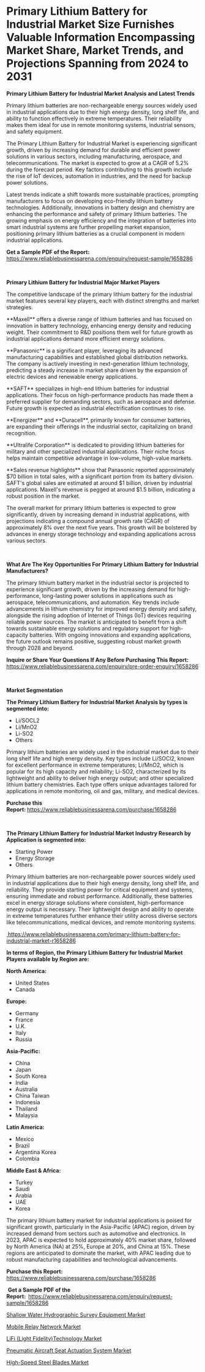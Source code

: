 <p><h1>Primary Lithium Battery for Industrial Market Size Furnishes Valuable Information Encompassing Market Share, Market Trends, and Projections Spanning from 2024 to 2031</h1></p><p><strong>Primary Lithium Battery for Industrial Market Analysis and Latest Trends</strong></p>
<p><p>Primary lithium batteries are non-rechargeable energy sources widely used in industrial applications due to their high energy density, long shelf life, and ability to function effectively in extreme temperatures. Their reliability makes them ideal for use in remote monitoring systems, industrial sensors, and safety equipment.</p><p>The Primary Lithium Battery for Industrial Market is experiencing significant growth, driven by increasing demand for durable and efficient power solutions in various sectors, including manufacturing, aerospace, and telecommunications. The market is expected to grow at a CAGR of 5.2% during the forecast period. Key factors contributing to this growth include the rise of IoT devices, automation in industries, and the need for backup power solutions.</p><p>Latest trends indicate a shift towards more sustainable practices, prompting manufacturers to focus on developing eco-friendly lithium battery technologies. Additionally, innovations in battery design and chemistry are enhancing the performance and safety of primary lithium batteries. The growing emphasis on energy efficiency and the integration of batteries into smart industrial systems are further propelling market expansion, positioning primary lithium batteries as a crucial component in modern industrial applications.</p></p>
<p><strong>Get a Sample PDF of the Report:&nbsp;</strong> <a href="https://www.reliablebusinessarena.com/enquiry/request-sample/1658286?utm_campaign=1871&utm_medium=2&utm_source=Github&utm_content=ia&utm_term=09122024&utm_id=primary-lithium-battery-for-industrial">https://www.reliablebusinessarena.com/enquiry/request-sample/1658286</a></p>
<p>&nbsp;</p>
<p><strong>Primary Lithium Battery for Industrial Major Market Players</strong></p>
<p><p>The competitive landscape of the primary lithium battery for the industrial market features several key players, each with distinct strengths and market strategies. </p><p>**Maxell** offers a diverse range of lithium batteries and has focused on innovation in battery technology, enhancing energy density and reducing weight. Their commitment to R&D positions them well for future growth as industrial applications demand more efficient energy solutions.</p><p>**Panasonic** is a significant player, leveraging its advanced manufacturing capabilities and established global distribution networks. The company is actively investing in next-generation lithium technology, predicting a steady increase in market share driven by the expansion of electric devices and renewable energy applications.</p><p>**SAFT** specializes in high-end lithium batteries for industrial applications. Their focus on high-performance products has made them a preferred supplier for demanding sectors, such as aerospace and defense. Future growth is expected as industrial electrification continues to rise.</p><p>**Energizer** and **Duracell**, primarily known for consumer batteries, are expanding their offerings in the industrial sector, capitalizing on brand recognition.</p><p>**Ultralife Corporation** is dedicated to providing lithium batteries for military and other specialized industrial applications. Their niche focus helps maintain competitive advantage in low-volume, high-value markets.</p><p>**Sales revenue highlights** show that Panasonic reported approximately $70 billion in total sales, with a significant portion from its battery division. SAFT's global sales are estimated at around $1 billion, driven by industrial applications. Maxell's revenue is pegged at around $1.5 billion, indicating a robust position in the market.</p><p>The overall market for primary lithium batteries is expected to grow significantly, driven by increasing demand in industrial applications, with projections indicating a compound annual growth rate (CAGR) of approximately 8% over the next five years. This growth will be bolstered by advances in energy storage technology and expanding applications across various sectors.</p></p>
<p>&nbsp;</p>
<p><strong>What Are The Key Opportunities For Primary Lithium Battery for Industrial Manufacturers?</strong></p>
<p><p>The primary lithium battery market in the industrial sector is projected to experience significant growth, driven by the increasing demand for high-performance, long-lasting power solutions in applications such as aerospace, telecommunications, and automation. Key trends include advancements in lithium chemistry for improved energy density and safety, alongside the rising adoption of Internet of Things (IoT) devices requiring reliable power sources. The market is anticipated to benefit from a shift towards sustainable energy solutions and regulatory support for high-capacity batteries. With ongoing innovations and expanding applications, the future outlook remains positive, suggesting robust market growth through 2028 and beyond.</p></p>
<p><strong>Inquire or Share Your Questions If Any Before Purchasing This Report:</strong> <a href="https://www.reliablebusinessarena.com/enquiry/pre-order-enquiry/1658286?utm_campaign=1871&utm_medium=2&utm_source=Github&utm_content=ia&utm_term=09122024&utm_id=primary-lithium-battery-for-industrial">https://www.reliablebusinessarena.com/enquiry/pre-order-enquiry/1658286</a></p>
<p>&nbsp;</p>
<p><strong>Market Segmentation</strong></p>
<p><strong>The Primary Lithium Battery for Industrial Market Analysis by types is segmented into:</strong></p>
<p><ul><li>Li/SOCL2</li><li>Li/MnO2</li><li>Li-SO2</li><li>Others</li></ul></p>
<p><p>Primary lithium batteries are widely used in the industrial market due to their long shelf life and high energy density. Key types include Li/SOCl2, known for excellent performance in extreme temperatures; Li/MnO2, which is popular for its high capacity and reliability; Li-SO2, characterized by its lightweight and ability to deliver high energy output; and other specialized lithium battery chemistries. Each type offers unique advantages tailored for applications in remote monitoring, oil and gas, military, and medical devices.</p></p>
<p><strong>Purchase this Report:&nbsp;</strong><a href="https://www.reliablebusinessarena.com/purchase/1658286?utm_campaign=1871&utm_medium=2&utm_source=Github&utm_content=ia&utm_term=09122024&utm_id=primary-lithium-battery-for-industrial">https://www.reliablebusinessarena.com/purchase/1658286</a></p>
<p>&nbsp;</p>
<p><strong>The Primary Lithium Battery for Industrial Market Industry Research by Application is segmented into:</strong></p>
<p><ul><li>Starting Power</li><li>Energy Storage</li><li>Others</li></ul></p>
<p><p>Primary lithium batteries are non-rechargeable power sources widely used in industrial applications due to their high energy density, long shelf life, and reliability. They provide starting power for critical equipment and systems, ensuring immediate and robust performance. Additionally, these batteries excel in energy storage solutions where consistent, high-performance energy output is necessary. Their lightweight design and ability to operate in extreme temperatures further enhance their utility across diverse sectors like telecommunications, medical devices, and remote monitoring systems.</p></p>
<p><a href="https://www.reliablebusinessarena.com/primary-lithium-battery-for-industrial-market-r1658286?utm_campaign=1871&utm_medium=2&utm_source=Github&utm_content=ia&utm_term=09122024&utm_id=primary-lithium-battery-for-industrial">&nbsp;https://www.reliablebusinessarena.com/primary-lithium-battery-for-industrial-market-r1658286</a></p>
<p><strong>In terms of Region, the Primary Lithium Battery for Industrial Market Players available by Region are:</strong></p>
<p>
    <p> <strong> North America: </strong>
        <ul>
            <li>United States</li>
            <li>Canada</li>
        </ul>
        </p> 
    <p> <strong> Europe: </strong>
        <ul>
            <li>Germany</li>
            <li>France</li>
            <li>U.K.</li>
            <li>Italy</li>
            <li>Russia</li>
        </ul>
        </p> 
    <p> <strong> Asia-Pacific: </strong>
        <ul>
            <li>China</li>
            <li>Japan</li>
            <li>South Korea</li>
            <li>India</li>
            <li>Australia</li>
            <li>China Taiwan</li>
            <li>Indonesia</li>
            <li>Thailand</li>
            <li>Malaysia</li>
        </ul>
        </p> 
    <p> <strong> Latin America: </strong>
        <ul>
            <li>Mexico</li>
            <li>Brazil</li>
            <li>Argentina Korea</li>
            <li>Colombia</li>
        </ul>
        </p> 
    <p> <strong> Middle East & Africa: </strong>
        <ul>
            <li>Turkey</li>
            <li>Saudi</li>
            <li>Arabia</li>
            <li>UAE</li>
            <li>Korea</li>
        </ul>
    </p>
    </p>
<p><p>The primary lithium battery market for industrial applications is poised for significant growth, particularly in the Asia-Pacific (APAC) region, driven by increased demand from sectors such as automotive and electronics. In 2023, APAC is expected to hold approximately 40% market share, followed by North America (NA) at 25%, Europe at 20%, and China at 15%. These regions are anticipated to dominate the market, with APAC leading due to robust manufacturing capabilities and technological advancements.</p></p>
<p><strong>Purchase this Report: </strong><a href="https://www.reliablebusinessarena.com/purchase/1658286?utm_campaign=1871&utm_medium=2&utm_source=Github&utm_content=ia&utm_term=09122024&utm_id=primary-lithium-battery-for-industrial">https://www.reliablebusinessarena.com/purchase/1658286</a></p>
<p>&nbsp;<strong>Get a Sample PDF of the Report:&nbsp;&nbsp;</strong><a href="https://www.reliablebusinessarena.com/enquiry/request-sample/1658286?utm_campaign=1871&utm_medium=2&utm_source=Github&utm_content=ia&utm_term=09122024&utm_id=primary-lithium-battery-for-industrial">https://www.reliablebusinessarena.com/enquiry/request-sample/1658286</a></p>
<p><strong></strong></p>
<p><p><a href="https://www.linkedin.com/pulse/how-shallow-water-hydrographic-survey-equipment-market-expanding-3fqgc?utm_campaign=1871&utm_medium=2&utm_source=Github&utm_content=ia&utm_term=09122024&utm_id=primary-lithium-battery-for-industrial">Shallow Water Hydrographic Survey Equipment Market</a></p><p><a href="https://www.linkedin.com/pulse/detailed-analysis-size-mobile-relay-network-market-projected-ufbhf?utm_campaign=1871&utm_medium=2&utm_source=Github&utm_content=ia&utm_term=09122024&utm_id=primary-lithium-battery-for-industrial">Mobile Relay Network Market</a></p><p><a href="https://www.linkedin.com/pulse/the-sympatico-insight-9odme?utm_campaign=1871&utm_medium=2&utm_source=Github&utm_content=ia&utm_term=09122024&utm_id=primary-lithium-battery-for-industrial">LiFi (Light Fidelity)Technology Market</a></p><p><a href="https://www.linkedin.com/pulse/examining-pneumatic-aircraft-seat-actuation-system-market-uiu0c?utm_campaign=1871&utm_medium=2&utm_source=Github&utm_content=ia&utm_term=09122024&utm_id=primary-lithium-battery-for-industrial">Pneumatic Aircraft Seat Actuation System Market</a></p><p><a href="https://github.com/marloy8/Market-Research-Report-List-6/blob/main/high-speed-steel-blades-market.md?utm_campaign=1871&utm_medium=2&utm_source=Github&utm_content=ia&utm_term=09122024&utm_id=primary-lithium-battery-for-industrial">High-Speed Steel Blades Market</a></p></p>